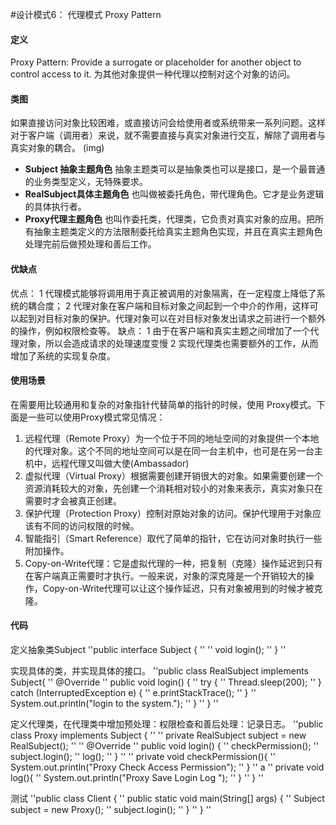 #设计模式6： 代理模式 Proxy Pattern

#### 定义
Proxy Pattern: Provide a surrogate or placeholder for another object to control access to it.
为其他对象提供一种代理以控制对这个对象的访问。

#### 类图
如果直接访问对象比较困难，或直接访问会给使用者或系统带来一系列问题。这样对于客户端（调用者）来说，就不需要直接与真实对象进行交互，解除了调用者与真实对象的耦合。
(img)

- **Subject 抽象主题角色**
	 抽象主题类可以是抽象类也可以是接口，是一个最普通的业务类型定义，无特殊要求。
- **RealSubject具体主题角色**
	也叫做被委托角色，带代理角色。它才是业务逻辑的具体执行者。
- **Proxy代理主题角色**
	也叫作委托类，代理类，它负责对真实对象的应用。把所有抽象主题类定义的方法限制委托给真实主题角色实现，并且在真实主题角色处理完前后做预处理和善后工作。
#### 优缺点
优点：
	1	代理模式能够将调用用于真正被调用的对象隔离，在一定程度上降低了系统的耦合度；
	2	代理对象在客户端和目标对象之间起到一个中介的作用，这样可以起到对目标对象的保护。代理对象可以在对目标对象发出请求之前进行一个额外的操作，例如权限检查等。
缺点：
	1	由于在客户端和真实主题之间增加了一个代理对象，所以会造成请求的处理速度变慢
	2	实现代理类也需要额外的工作，从而增加了系统的实现复杂度。


#### 使用场景
在需要用比较通用和复杂的对象指针代替简单的指针的时候，使用 Proxy模式。下面是一些可以使用Proxy模式常见情况：
1) 远程代理（Remote  Proxy）为一个位于不同的地址空间的对象提供一个本地的代理对象。这个不同的地址空间可以是在同一台主机中，也可是在另一台主机中，远程代理又叫做大使(Ambassador)
2) 虚拟代理（Virtual Proxy）根据需要创建开销很大的对象。如果需要创建一个资源消耗较大的对象，先创建一个消耗相对较小的对象来表示，真实对象只在需要时才会被真正创建。 
3) 保护代理（Protection Proxy）控制对原始对象的访问。保护代理用于对象应该有不同的访问权限的时候。
4) 智能指引（Smart Reference）取代了简单的指针，它在访问对象时执行一些附加操作。
5) Copy-on-Write代理：它是虚拟代理的一种，把复制（克隆）操作延迟到只有在客户端真正需要时才执行。一般来说，对象的深克隆是一个开销较大的操作，Copy-on-Write代理可以让这个操作延迟，只有对象被用到的时候才被克隆。

#### 代码
定义抽象类Subject
''public interface Subject {
'' 
''     void login();
'' }
'' 

实现具体的类，并实现具体的接口。
''public class RealSubject implements Subject{
''     @Override
''     public void login() {
''         try {
''             Thread.sleep(200);
''         } catch (InterruptedException e) {
''             e.printStackTrace();
''         }
''         System.out.println("login to the system.");
''     }
'' }
'' 

定义代理类，在代理类中增加预处理：权限检查和善后处理：记录日志。
''public class Proxy implements Subject {
'' 
''     private RealSubject subject = new RealSubject();
'' 
''     @Override
''     public void login() {
''         checkPermission();
''         subject.login();
''         log();
''     }
'' 
''     private void checkPermission(){
''         System.out.println("Proxy Check Access Permission");
''     }
'' a
''     private void log(){
''         System.out.println("Proxy Save Login Log ");
''     }
'' }
'' 

测试
''public class Client {
''     public static void main(String[] args) {
''         Subject subject = new Proxy();
''         subject.login();
''     }
'' }
'' 